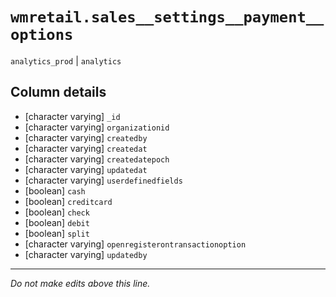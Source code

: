 # `wmretail.sales__settings__payment__options`
`analytics_prod` | `analytics`

## Column details
* [character varying] `_id`
* [character varying] `organizationid`
* [character varying] `createdby`
* [character varying] `createdat`
* [character varying] `createdatepoch`
* [character varying] `updatedat`
* [character varying] `userdefinedfields`
* [boolean]   `cash`
* [boolean]   `creditcard`
* [boolean]   `check`
* [boolean]   `debit`
* [boolean]   `split`
* [character varying] `openregisterontransactionoption`
* [character varying] `updatedby`

-------------------------------------------------------------------------------
*Do not make edits above this line.*

